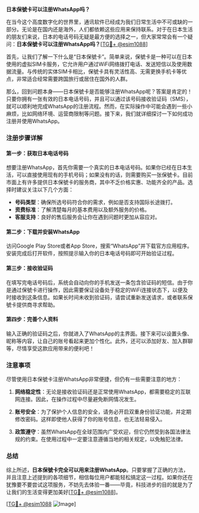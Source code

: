 **日本保號卡可以注册WhatsApp吗？**

在当今这个高度数字化的世界里，通讯软件已经成为我们日常生活中不可或缺的一部分。无论是在国内还是海外，人们都依赖这些应用来保持联系。对于在日本生活的朋友们来说，日本的电话号码无疑是最方便的选择之一，但大家常常会有一个疑问：**日本保號卡可以注册WhatsApp吗？**[[TG💪+ @esim1088](https://t.me/s/esim1088)]

首先，让我们了解一下什么是“日本保號卡”。简单来说，保號卡是一种可以在日本使用的虚拟SIM卡服务，它允许用户通过WiFi网络拨打电话、发送短信以及使用数据流量。与传统的实体SIM卡相比，保號卡具有灵活性高、无需更换手机卡等优点，非常适合经常需要跨国旅行或居住在国外的人群。

那么，回到问题本身——日本保號卡是否能够注册WhatsApp呢？答案是肯定的！只要你拥有一张有效的日本电话号码，并且可以通过该号码接收验证码（SMS），就可以顺利地完成WhatsApp的注册流程。然而，在实际操作中可能会遇到一些小麻烦，比如网络环境、运营商限制等问题。接下来，我们就详细探讨一下如何成功注册并使用WhatsApp。

### 注册步骤详解

#### 第一步：获取日本电话号码
想要注册WhatsApp，首先你需要一个真实的日本电话号码。如果你已经在日本生活，可以直接使用现有的手机号码；如果没有的话，则需要购买一张保號卡。目前市面上有许多提供日本保號卡的服务商，其中不乏价格实惠、功能齐全的产品。选择时建议关注以下几个方面：
- **号码类型**：确保所选号码符合你的需求，例如是否支持国际长途拨打。
- **资费标准**：了解清楚每月的基本费用以及额外服务的价格。
- **客服支持**：良好的售后服务会让你在遇到问题时更加从容应对。

#### 第二步：下载并安装WhatsApp
访问Google Play Store或者App Store，搜索“WhatsApp”并下载官方应用程序。安装完成后打开软件，按照提示输入你的日本电话号码即可开始验证过程。

#### 第三步：接收验证码
在填写完电话号码后，系统会自动向你的手机发送一条包含验证码的短信。由于你是通过保號卡进行操作，因此需要保证设备处于稳定的WiFi连接状态下，以便及时接收到这条信息。如果长时间未收到验证码，请尝试重新发送请求，或者联系保號卡提供商寻求帮助。

#### 第四步：完善个人资料
输入正确的验证码之后，你就进入了WhatsApp的主界面。接下来可以设置头像、昵称等内容，让自己的账号看起来更加个性化。此外，还可以添加好友、加入群聊等，尽情享受这款应用带来的便利吧！

### 注意事项

尽管使用日本保號卡注册WhatsApp非常便捷，但仍有一些需要注意的地方：

1. **网络稳定性**：无论是接收验证码还是正常使用WhatsApp，都需要稳定的互联网连接。因此，在操作过程中尽量避免断网情况发生。
   
2. **账号安全**：为了保护个人信息的安全，请务必开启双重身份验证功能，并定期修改密码。这样即使他人获得了你的账号信息，也无法轻易侵入。
   
3. **政策遵守**：虽然WhatsApp在全球范围内广受欢迎，但它仍然受到各国法律法规的约束。在使用过程中一定要注意遵循当地的相关规定，以免触犯法律。

### 总结

综上所述，**日本保號卡完全可以用来注册WhatsApp**。只要掌握了正确的方法，并且注意上述提到的各项细节，相信每位用户都能轻松搞定这一过程。如果你还在犹豫要不要尝试这项服务，不妨先去体验一番——毕竟，科技进步的目的就是为了让我们的生活变得更加美好[[TG💪+ @esim1088](https://t.me/s/esim1088)]。

[[TG💪+ @esim1088](https://t.me/s/esim1088) ![Image](https://i.postimg.cc/4NQfJmqS/Snipaste-2025-05-13-00-14-12.png)]
